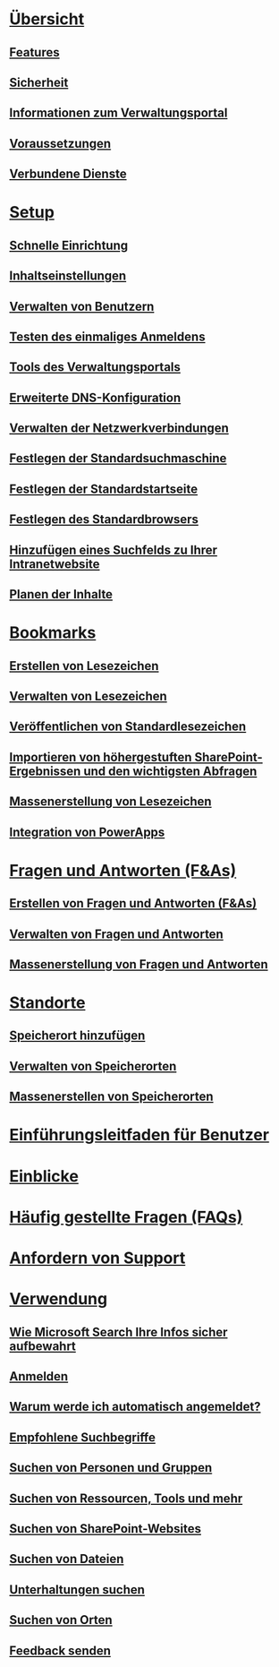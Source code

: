 # [Übersicht](why-microsoft-search.md)
## [Features](features.md)
## [Sicherheit](security.md)
## [Informationen zum Verwaltungsportal](about-the-admin-portal.md)
## [Voraussetzungen](requirements.md)
## [Verbundene Dienste](connected-services.md)
# [Setup](set-up-microsoft-search.md)
## [Schnelle Einrichtung](quick-set-up.md)
## [Inhaltseinstellungen](content-settings.md)
## [Verwalten von Benutzern](add-users.md)
## [Testen des einmaliges Anmeldens](test-single-sign-on.md)
## [Tools des Verwaltungsportals](admin-portal-tools.md)
## [Erweiterte DNS-Konfiguration](advanced-dns-configuration.md)
## [Verwalten der Netzwerkverbindungen](manage-network-connections.md)
## [Festlegen der Standardsuchmaschine](set-default-search-engine.md)
## [Festlegen der Standardstartseite](set-default-homepage.md)
## [Festlegen des Standardbrowsers](set-default-browser.md)
## [Hinzufügen eines Suchfelds zu Ihrer Intranetwebsite](add-a-search-box-to-your-intranet-site.md)
## [Planen der Inhalte](plan-your-content.md)
# [Bookmarks](create-and-manage-bookmarks.md)
## [Erstellen von Lesezeichen](create-bookmarks.md)
## [Verwalten von Lesezeichen](manage-bookmarks.md)
## [Veröffentlichen von Standardlesezeichen](publish-default-bookmarks.md)
## [Importieren von höhergestuften SharePoint-Ergebnissen und den wichtigsten Abfragen](import-sharepoint-promoted-results-and-top-queries.md)
## [Massenerstellung von Lesezeichen](bulk-create-bookmarks.md)
## [Integration von PowerApps](integrate-powerapps.md)
# [Fragen und Antworten (F&As)](create-and-manage-qas.md)
## [Erstellen von Fragen und Antworten (F&As)](create-qas.md)
## [Verwalten von Fragen und Antworten](manage-qas.md)
## [Massenerstellung von Fragen und Antworten](bulk-create-qas.md)
# [Standorte](locations.md)
## [Speicherort hinzufügen](add-a-location.md)
## [Verwalten von Speicherorten](manage-locations.md)
## [Massenerstellen von Speicherorten](bulk-create-locations.md)
# [Einführungsleitfaden für Benutzer](user-adoption-guide.md)
# [Einblicke](get-insights.md)
# [Häufig gestellte Fragen (FAQs)](faqs.md)
# [Anfordern von Support](get-support.md)
# [Verwendung](use/about-microsoft-search.md)
## [Wie Microsoft Search Ihre Infos sicher aufbewahrt](use/how-microsoft-search-keeps-your-info-secure.md)
## [Anmelden](use/sign-in.md)
## [Warum werde ich automatisch angemeldet?](use/why-am-i-automatically-signed-in.md)
## [Empfohlene Suchbegriffe](use/suggested-searches.md)
## [Suchen von Personen und Gruppen](use/find-people-and-groups.md)
## [Suchen von Ressourcen, Tools und mehr](use/find-resources-tools-and-more.md)
## [Suchen von SharePoint-Websites](use/find-sharepoint-sites.md)
## [Suchen von Dateien](use/find-files.md)
## [Unterhaltungen suchen](use/find-conversations.md)
## [Suchen von Orten](use/find-locations.md)
## [Feedback senden](use/send-feedback.md)